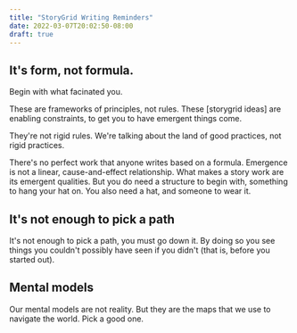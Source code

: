 ```yaml
---
title: "StoryGrid Writing Reminders"
date: 2022-03-07T20:02:50-08:00
draft: true
---
```


## It's form, not formula.

Begin with what facinated you.

These are frameworks of principles, not rules. These [storygrid
ideas] are enabling constraints, to get you to have emergent things come.

They're not rigid rules. We're talking about the land of good
practices, not rigid practices.

There's no perfect work that anyone writes based on a formula.
Emergence is not a linear, cause-and-effect relationship. What makes
a story work are its emergent qualities. But you do need a structure
to begin with, something to hang your hat on. You also need a hat, and
someone to wear it.

## It's not enough to pick a path

It's not enough to pick a path, you must go down it. By doing so you
see things you couldn't possibly have seen if you didn't (that is,
before you started out).

## Mental models

Our mental models are not reality. But they are the maps that we use
to navigate the world. Pick a good one.



